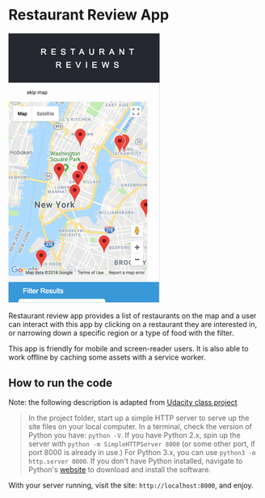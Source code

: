 # Restaurant Review App

<img src='img/demo.png' width='300px' />

Restaurant review app provides a list of restaurants on the map and a user can interact with this app by clicking on a restaurant they are interested in, or narrowing down a specific region or a type of food with the filter.

This app is friendly for mobile and screen-reader users. It is also able to work offline by caching some assets with a service worker.

## How to run the code


Note: the following description is adapted from [Udacity class project](https://github.com/udacity/mws-restaurant-stage-1)

> In the project folder, start up a simple HTTP server to serve up the site files on your local computer. In a terminal, check the version of Python you have: `python -V`. If you have Python 2.x, spin up the server with `python -m SimpleHTTPServer 8000` (or some other port, if port 8000 is already in use.) For Python 3.x, you can use `python3 -m http.server 8000`. If you don't have Python installed, navigate to Python's [website](https://www.python.org/) to download and install the software.

With your server running, visit the site: `http://localhost:8000`, and enjoy.
